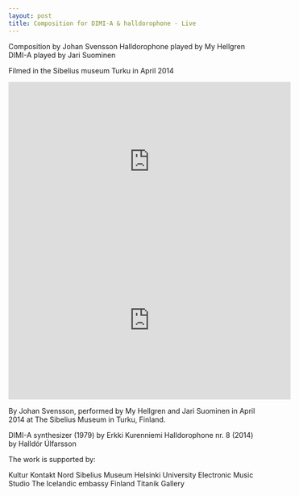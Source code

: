 ```yaml
---
layout: post
title: Composition for DIMI-A & halldorophone - Live
---
```



Composition by Johan Svensson
Halldorophone played by My Hellgren
DIMI-A played by Jari Suominen

Filmed in the Sibelius museum Turku in April 2014

<iframe width="560" height="315" src="https://www.youtube.com/embed/Ysfg3FfDFmM?rel=0&amp;showinfo=0" frameborder="0" gesture="media" allow="encrypted-media" allowfullscreen></iframe>




<iframe width="560" height="315" src="https://www.youtube.com/embed/DKJvAIadFWE?rel=0&amp;showinfo=0" frameborder="0" gesture="media" allow="encrypted-media" allowfullscreen></iframe>

By Johan Svensson, performed by My Hellgren and Jari Suominen in April 2014 at The Sibelius Museum in Turku, Finland.

DIMI-A synthesizer (1979) by Erkki Kurenniemi
Halldorophone nr. 8 (2014) by Halldór Úlfarsson

The work is supported by:

Kultur Kontakt Nord
Sibelius Museum
Helsinki University Electronic Music Studio
The Icelandic embassy Finland
Titanik Gallery
